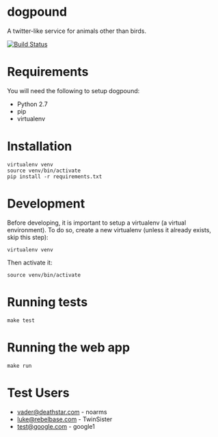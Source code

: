 dogpound
========
A twitter-like service for animals other than birds.

[![Build Status](http://crunkcastle.noip.me:8080/buildStatus/icon?job=dogpound)](http://crunkcastle.noip.me:8080/job/dogpound/)


Requirements
============
You will need the following to setup dogpound:
- Python 2.7
- pip
- virtualenv


Installation
============
```
virtualenv venv
source venv/bin/activate
pip install -r requirements.txt
```

Development
===========
Before developing, it is important to setup a virtualenv (a virtual environment). To do so, create a new virtualenv (unless it already exists, skip this step):
```
virtualenv venv
```
Then activate it:
```
source venv/bin/activate
```

Running tests
=============
```
make test
```

Running the web app
===================
```
make run
```



Test Users
==========
- vader@deathstar.com - noarms
- luke@rebelbase.com - TwinSister
- test@google.com - google1
